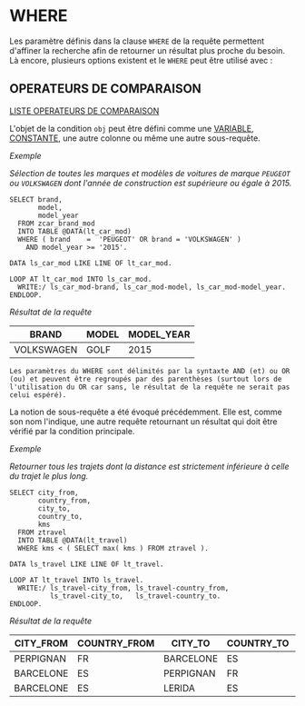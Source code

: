 # WHERE

Les paramètre définis dans la clause `WHERE` de la requête permettent d'affiner la recherche afin de retourner un résultat plus proche du besoin. Là encore, plusieurs options existent et le `WHERE` peut être utilisé avec :

## OPERATEURS DE COMPARAISON

[LISTE OPERATEURS DE COMPARAISON](../../04_CONDITIONS/01_OPERATEURS_DE_COMPARAISON.md)

L'objet de la condition `obj` peut être défini comme une [VARIABLE](../../04_Variables/01_Variables.md), [CONSTANTE](../../04_Variables/02_Constants.md), une autre colonne ou même une autre sous-requête.

_Exemple_

_Sélection de toutes les marques et modèles de voitures de marque `PEUGEOT` ou `VOLKSWAGEN` dont l'année de construction est supérieure ou égale à 2015._

```abap
SELECT brand,
       model,
       model_year
  FROM zcar_brand_mod
  INTO TABLE @DATA(lt_car_mod)
  WHERE ( brand    =  'PEUGEOT' OR brand = 'VOLKSWAGEN' )
    AND model_year >= '2015'.

DATA ls_car_mod LIKE LINE OF lt_car_mod.

LOOP AT lt_car_mod INTO ls_car_mod.
  WRITE:/ ls_car_mod-brand, ls_car_mod-model, ls_car_mod-model_year.
ENDLOOP.
```

_Résultat de la requête_

| **BRAND**  | **MODEL** | **MODEL_YEAR** |
| ---------- | --------- | -------------- |
| VOLKSWAGEN | GOLF      | 2015           |

    Les paramètres du WHERE sont délimités par la syntaxte AND (et) ou OR (ou) et peuvent être regroupés par des parenthèses (surtout lors de l'utilisation du OR car sans, le résultat de la requête ne serait pas celui espéré).

La notion de sous-requête a été évoqué précédemment. Elle est, comme son nom l'indique, une autre requête retournant un résultat qui doit être vérifié par la condition principale.

_Exemple_

_Retourner tous les trajets dont la distance est strictement inférieure à celle du trajet le plus long._

```abap
SELECT city_from,
       country_from,
       city_to,
       country_to,
       kms
  FROM ztravel
  INTO TABLE @DATA(lt_travel)
  WHERE kms < ( SELECT max( kms ) FROM ztravel ).

DATA ls_travel LIKE LINE OF lt_travel.

LOOP AT lt_travel INTO ls_travel.
  WRITE:/ ls_travel-city_from, ls_travel-country_from,
          ls_travel-city_to,   ls_travel-country_to.
ENDLOOP.
```

_Résultat de la requête_

| **CITY_FROM** | **COUNTRY_FROM** | **CITY_TO** | **COUNTRY_TO** | **KMS** |
| ------------- | ---------------- | ----------- | -------------- | ------- |
| PERPIGNAN     | FR               | BARCELONE   | ES             | 195     |
| BARCELONE     | ES               | PERPIGNAN   | FR             | 194     |
| BARCELONE     | ES               | LERIDA      | ES             | 170     |
